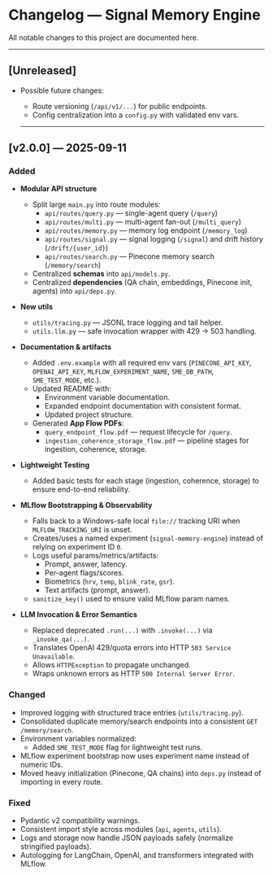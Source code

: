 # Changelog — Signal Memory Engine

All notable changes to this project are documented here.

---

## [Unreleased]
- Possible future changes:
  - Route versioning (`/api/v1/...`) for public endpoints.
  - Config centralization into a `config.py` with validated env vars.

  ---

## [v2.0.0] — 2025-09-11
### Added
- **Modular API structure**
  - Split large `main.py` into route modules:
    - `api/routes/query.py` — single-agent query (`/query`)
    - `api/routes/multi.py` — multi-agent fan-out (`/multi_query`)
    - `api/routes/memory.py` — memory log endpoint (`/memory_log`)
    - `api/routes/signal.py` — signal logging (`/signal`) and drift history (`/drift/{user_id}`)
    - `api/routes/search.py` — Pinecone memory search (`/memory/search`)
  - Centralized **schemas** into `api/models.py`.
  - Centralized **dependencies** (QA chain, embeddings, Pinecone init, agents) into `api/deps.py`.

- **New utils**
  - `utils/tracing.py` — JSONL trace logging and tail helper.
  - `utils.llm.py` — safe invocation wrapper with 429 → 503 handling.

- **Documentation & artifacts**
  - Added `.env.example` with all required env vars (`PINECONE_API_KEY`, `OPENAI_API_KEY`, `MLFLOW_EXPERIMENT_NAME`, `SME_DB_PATH`, `SME_TEST_MODE`, etc.).
  - Updated README with:
    - Environment variable documentation.
    - Expanded endpoint documentation with consistent format.
    - Updated project structure.
  - Generated **App Flow PDFs**:
    - `query_endpoint_flow.pdf` — request lifecycle for `/query`.
    - `ingestion_coherence_storage_flow.pdf` — pipeline stages for ingestion, coherence, storage.

- **Lightweight Testing**
  - Added basic tests for each stage (ingestion, coherence, storage) to ensure end-to-end reliability.

- **MLflow Bootstrapping & Observability**
  - Falls back to a Windows-safe local `file://` tracking URI when `MLFLOW_TRACKING_URI` is unset.
  - Creates/uses a named experiment (`signal-memory-engine`) instead of relying on experiment ID `0`.
  - Logs useful params/metrics/artifacts:
    - Prompt, answer, latency.
    - Per-agent flags/scores.
    - Biometrics (`hrv`, `temp`, `blink_rate`, `gsr`).
    - Text artifacts (prompt, answer).
  - `sanitize_key()` used to ensure valid MLflow param names.

- **LLM Invocation & Error Semantics**
  - Replaced deprecated `.run(...)` with `.invoke(...)` via `_invoke_qa(...)`.
  - Translates OpenAI 429/quota errors into HTTP `503 Service Unavailable`.
  - Allows `HTTPException` to propagate unchanged.
  - Wraps unknown errors as HTTP `500 Internal Server Error`.

### Changed
- Improved logging with structured trace entries (`utils/tracing.py`).
- Consolidated duplicate memory/search endpoints into a consistent `GET /memory/search`.
- Environment variables normalized:
  - Added `SME_TEST_MODE` flag for lightweight test runs.
- MLflow experiment bootstrap now uses experiment name instead of numeric IDs.
- Moved heavy initialization (Pinecone, QA chains) into `deps.py` instead of importing in every route.

### Fixed
- Pydantic v2 compatibility warnings.
- Consistent import style across modules (`api`, `agents`, `utils`).
- Logs and storage now handle JSON payloads safely (normalize stringified payloads).
- Autologging for LangChain, OpenAI, and transformers integrated with MLflow.